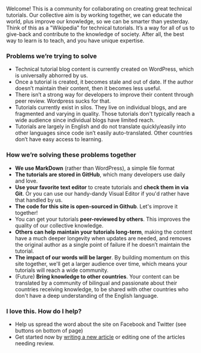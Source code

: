 Welcome! This is a community for collaborating on creating great technical tutorials.  Our collective aim is by working together, we can educate the world, plus improve our knowledge, so we can be smarter than yesterday. Think of this as a "Wikipedia" for technical tutorials.  It’s a way for all of us to give-back and contribute to the knowledge of society.  After all, the best way to learn is to teach, and you have unique expertise.

### Problems we’re trying to solve

- Technical tutorial blog content is currently created on WordPress, which is universally abhorred by us.
- Once a tutorial is created, it becomes stale and out of date. If the author doesn’t maintain their content, then it becomes less useful.
- There isn’t a strong way for developers to improve their content through peer review.  Wordpress sucks for that.
- Tutorials currently exist in silos.  They live on individual blogs, and are fragmented and varying in quality.  Those tutorials don't typically reach a wide audience since individual blogs have limited reach.
- Tutorials are largely in English and do not translate quickly/easily into other languages since code isn’t easily auto-translated.  Other countries don’t have easy access to learning.


### How we’re solving these problems together

- **We use MarkDown** (rather than WordPress), a simple file format
- **The tutorials are stored in GitHub**, which many developers use daily and love.
- **Use your favorite text editor** to create tutorials and **check them in via Git**.  Or you can use our handy-dandy Visual Editor if you'd rather have that handled by us.
- **The code for this site is open-sourced in Github**.  Let's improve it together!
- You can get your tutorials **peer-reviewed by others**.  This improves the quality of our collective knowledge.
- **Others can help maintain your tutorials long-term**, making the content have a much deeper longevity when updates are needed, and removes the original author as a single point of failure if he doesn’t maintain the tutorial.
- **The impact of our words will be larger**.  By building momentum on this site together, we'll get a larger audience over time, which means your tutorials will reach a wide community.
- (Future) **Bring knowledge to other countries**.  Your content can be translated by a community of bilingual and passionate about their countries receiving knowledge, to be shared with other countries who don't have a deep understanding of the English language.

### I love this.  How do I help?

- Help us spread the word about the site on Facebook and Twitter (see buttons on bottom of page)
- Get started now by [writing a new article](/write/) or editing one of the articles needing review.
